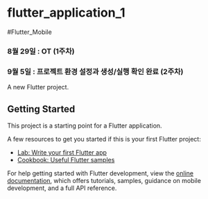 # flutter_application_1

#Flutter_Mobile
### 8월 29일 : OT (1주차)
### 9월 5일 : 프로젝트 환경 설정과 생성/실행 확인 완료 (2주차)
A new Flutter project.

## Getting Started

This project is a starting point for a Flutter application.

A few resources to get you started if this is your first Flutter project:

- [Lab: Write your first Flutter app](https://docs.flutter.dev/get-started/codelab)
- [Cookbook: Useful Flutter samples](https://docs.flutter.dev/cookbook)

For help getting started with Flutter development, view the
[online documentation](https://docs.flutter.dev/), which offers tutorials,
samples, guidance on mobile development, and a full API reference.
